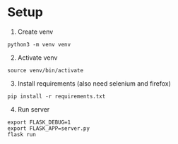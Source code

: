 # Setup
1. Create venv

```python3 -m venv venv```

2. Activate venv

```source venv/bin/activate```

3. Install requirements (also need selenium and firefox)

```pip install -r requirements.txt```

4. Run server
```
export FLASK_DEBUG=1
export FLASK_APP=server.py
flask run
```